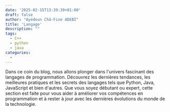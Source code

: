 ```yaml
---
date: '2025-02-15T13:39:39+01:00'
draft: false
author: "Ayédoun Châ-Fine ADEBI"
title: 'Langage'
description: ""
tags:
  - C++
  - python
  - java
categories:
  -
---
```

Dans ce coin du blog, nous allons plonger dans l'univers fascinant des langages de programmation. Découvrez les dernières tendances, les meilleures pratiques et les secrets des langages tels que Python, Java, JavaScript et bien d'autres. Que vous soyez débutant ou expert, cette section est faite pour vous aider à améliorer vos compétences en programmation et à rester à jour avec les dernières évolutions du monde de la technologie.